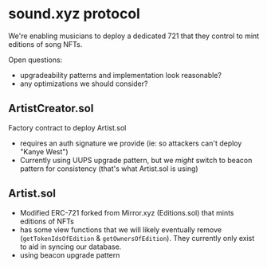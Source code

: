 # sound.xyz protocol

We're enabling musicians to deploy a dedicated 721 that they control to mint editions of song NFTs.

Open questions:

- upgradeability patterns and implementation look reasonable?
- any optimizations we should consider?

## ArtistCreator.sol

Factory contract to deploy Artist.sol

- requires an auth signature we provide (ie: so attackers can't deploy "Kanye West")
- Currently using UUPS upgrade pattern, but we _might_ switch to beacon pattern for consistency (that's what Artist.sol is using)

## Artist.sol

- Modified ERC-721 forked from Mirror.xyz (Editions.sol) that mints editions of NFTs
- has some view functions that we will likely eventually remove (`getTokenIdsOfEdition` & `getOwnersOfEdition`). They currently only exist to aid in syncing our database.
- using beacon upgrade pattern
